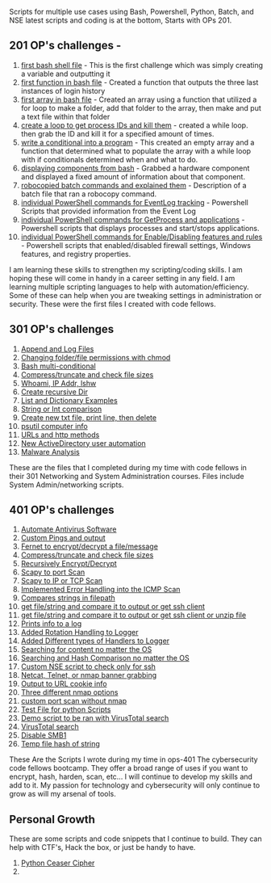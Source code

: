 Scripts for multiple use cases using Bash, Powershell, Python, Batch, and NSE 
latest scripts and coding is at the bottom, Starts with OPs 201.

## 201 OP's challenges - 
1. [first bash shell file](Ops-201-Foundations-of-Computer-Operations/helloworld.sh) - This is the first challenge which was simply creating a variable and outputting it
2. [first function in bash file](Ops-201-Foundations-of-Computer-Operations/OPs201_function1.sh) - Created a function that outputs the three last instances of login history
3. [first array in bash file](Ops-201-Foundations-of-Computer-Operations/arrays_challenge.sh) - Created an array using a function that utilized a for loop to make a folder, add that folder to the array, then make and put a text file within that folder
4. [create a loop to get process IDs and kill them](Ops-201-Foundations-of-Computer-Operations/loops_week5.sh) - created a while loop. then grab the ID and kill it for a specified amount of times. 
5. [write a conditional into a program](Ops-201-Foundations-of-Computer-Operations/week6_conditional.sh) - This created an empty array and a function that determined what to populate the array with a while loop with if conditionals determined when and what to do. 
6. [displaying components from bash](Ops-201-Foundations-of-Computer-Operations/ops7.sh) - Grabbed a hardware component and displayed a fixed amount of information about that component.
7. [robocopied batch commands and explained them](Ops-201-Foundations-of-Computer-Operations/ops8_robocopy.md) - Description of a batch file that ran a robocopy command. 
8. [individual PowerShell commands for EventLog tracking](Ops-201-Foundations-of-Computer-Operations/ops9_powershell.ps1) - Powershell Scripts that provided information from the Event Log 
9. [individual PowerShell commands for GetProcess and applications](Ops-201-Foundations-of-Computer-Operations/ops10_powershell.ps1) - Powershell scripts that displays processes and start/stops applications.
10. [individual PowerShell commands for Enable/Disabling features and rules](Ops-201-Foundations-of-Computer-Operations/ops11_endpoints.ps1) - Powershell scripts that enabled/disabled firewall settings, Windows features, and registry properties.


I am learning these skills to strengthen my scripting/coding skills. I am hoping these will come in handy in a career setting in any field. I am learning multiple scripting languages to help with automation/efficiency. Some of these can help when you are tweaking settings in administration or security. These were the first files I created with code fellows.

## 301 OP's challenges
1. [Append and Log Files](Ops-301-Networking-and-Systems-Administration/ops-301d14_Challenge1.sh)
2. [Changing folder/file permissions with chmod](Ops-301-Networking-and-Systems-Administration/ops-301d14_Challenge2.sh)
3. [Bash multi-conditional](Ops-301-Networking-and-Systems-Administration/ops-301d14_Challenge3.sh)
4. [Compress/truncate and check file sizes](Ops-301-Networking-and-Systems-Administration/ops-301d14_Challenge4.sh)
5. [Whoami, IP Addr, lshw](Ops-301-Networking-and-Systems-Administration/ops-301d14_Challenge5.py)
6. [Create recursive Dir](Ops-301-Networking-and-Systems-Administration/ops-301d14_Challenge6.py)
7. [List and Dictionary Examples](Ops-301-Networking-and-Systems-Administration/ops-301d14_Challenge7.py)
8. [String or Int comparison](Ops-301-Networking-and-Systems-Administration/ops-301d14_Challenge8.py)
9. [Create new txt file, print line, then delete](Ops-301-Networking-and-Systems-Administration/ops-301d14_Challenge9.py)
10. [psutil computer info](Ops-301-Networking-and-Systems-Administration/ops-301d14_Challenge10.py)
11. [URLs and http methods](Ops-301-Networking-and-Systems-Administration/ops-301d14_Challenge11.py)
12. [New ActiveDirectory user automation](Ops-301-Networking-and-Systems-Administration/ops-301d14_Challenge12.py)
13. [Malware Analysis](Ops-301-Networking-and-Systems-Administration/ops-301d14_Challenge13.py)

These are the files that I completed during my time with code fellows in their 301 Networking and System Administration courses. Files include System Admin/networking scripts.

## 401 OP's challenges
1. [Automate Antivirus Software](Ops-401-Cybersecurity-Engineering/ops401_challenge1.ps1)
2. [Custom Pings and output](Ops-401-Cybersecurity-Engineering/ops401_challenge2.py)
3. [Fernet to encrypt/decrypt a file/message](Ops-401-Cybersecurity-Engineering/ops401_challenge3.py)
4. [Compress/truncate and check file sizes](Ops-401-Cybersecurity-Engineering/ops401_challenge6.py)
5. [Recursively Encrypt/Decrypt](Ops-401-Cybersecurity-Engineering/ops401_challenge7.py)
6. [Scapy to port Scan](Ops-401-Cybersecurity-Engineering/ops401_challenge11.py)
7. [Scapy to IP or TCP Scan](Ops-401-Cybersecurity-Engineering/ops401_challenge12.py)
8. [Implemented Error Handling into the ICMP Scan](Ops-401-Cybersecurity-Engineering/ops401_challenge13.py)
9. [Compares strings in filepath](Ops-401-Cybersecurity-Engineering/ops401_challenge16.py)
10. [get file/string and compare it to output or get ssh client](Ops-401-Cybersecurity-Engineering/ops401_challenge17.py)
11. [get file/string and compare it to output or get ssh client or unzip file](Ops-401-Cybersecurity-Engineering/ops401_challenge18.py)
12. [Prints info to a log](Ops-401-Cybersecurity-Engineering/ops401_challenge26.py)
13. [Added Rotation Handling to Logger](Ops-401-Cybersecurity-Engineering/ops401_challenge27.py)
14. [Added Different types of Handlers to Logger](Ops-401-Cybersecurity-Engineering/ops401_challenge28.py)
15. [Searching for content no matter the OS](Ops-401-Cybersecurity-Engineering/ops401_challenge32.py)
16. [Searching and Hash Comparison no matter the OS](Ops-401-Cybersecurity-Engineering/ops401_challenge33.py)
17. [Custom NSE script to check only for ssh](Ops-401-Cybersecurity-Engineering/ops401_challenge35.nse)
18. [Netcat, Telnet, or nmap banner grabbing](Ops-401-Cybersecurity-Engineering/ops401_challenge36.py)
19. [Output to URL cookie info](Ops-401-Cybersecurity-Engineering/ops401_challenge37.py)
20. [Three different nmap options](Ops-401-Cybersecurity-Engineering/ops401_challenge42.py)
21. [custom port scan without nmap](Ops-401-Cybersecurity-Engineering/ops401_challenge43.py)
22. [Test File for python Scripts](Ops-401-Cybersecurity-Engineering/pytest.py)
23. [Demo script to be ran with VirusTotal search](Ops-401-Cybersecurity-Engineering/demos.py)
24. [VirusTotal search](Ops-401-Cybersecurity-Engineering/virustotal-search.py)
25. [Disable SMB1](Ops-401-Cybersecurity-Engineering/401Lab4.ps1)
26. [Temp file hash of string](Ops-401-Cybersecurity-Engineering/filehashing.ps1)


These Are the Scripts I wrote during my time in ops-401 The cybersecurity code fellows bootcamp. They offer a broad range of uses if you want to encrypt, hash, harden, scan, etc... I will continue to develop my skills and add to it. My passion for technology and cybersecurity will only continue to grow as will my arsenal of tools. 

## Personal Growth
These are some scripts and code snippets that I continue to build. They can help with CTF's, Hack the box, or just be handy to have.  

1. [Python Ceaser Cipher](Personal_Growth/python_caeser.py)
2. 